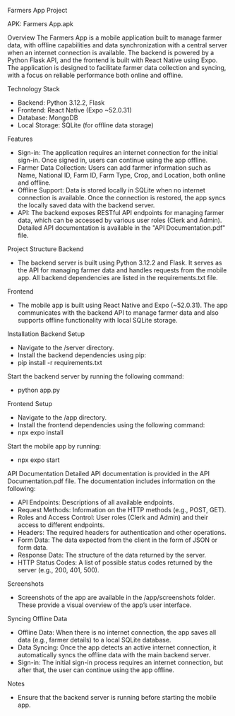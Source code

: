 Farmers App Project

APK: Farmers App.apk

Overview
The Farmers App is a mobile application built to manage farmer data, with offline capabilities and data synchronization with a central server when an internet connection is available. The backend is powered by a Python Flask API, and the frontend is built with React Native using Expo. The application is designed to facilitate farmer data collection and syncing, with a focus on reliable performance both online and offline.


Technology Stack
- Backend: Python 3.12.2, Flask
- Frontend: React Native (Expo ~52.0.31)
- Database: MongoDB
- Local Storage: SQLite (for offline data storage)


Features
- Sign-in: The application requires an internet connection for the initial sign-in. Once signed in, users can continue using the app offline.
- Farmer Data Collection: Users can add farmer information such as Name, National ID, Farm ID, Farm Type, Crop, and Location, both online and offline.
- Offline Support: Data is stored locally in SQLite when no internet connection is available. Once the connection is restored, the app syncs the locally saved data with the backend server.
- API: The backend exposes RESTful API endpoints for managing farmer data, which can be accessed by various user roles (Clerk and Admin). Detailed API documentation is available in the "API Documentation.pdf" file.



Project Structure
Backend
- The backend server is built using Python 3.12.2 and Flask. It serves as the API for managing farmer data and handles requests from the mobile app. All backend dependencies are listed in the requirements.txt file.


Frontend
- The mobile app is built using React Native and Expo (~52.0.31). The app communicates with the backend API to manage farmer data and also supports offline functionality with local SQLite storage.

Installation
Backend Setup
- Navigate to the /server directory.
- Install the backend dependencies using pip:
- pip install -r requirements.txt

Start the backend server by running the following command:
- python app.py

Frontend Setup
- Navigate to the /app directory.
- Install the frontend dependencies using the following command:
- npx expo install

Start the mobile app by running:
- npx expo start

API Documentation
Detailed API documentation is provided in the API Documentation.pdf file. The documentation includes information on the following:
- API Endpoints: Descriptions of all available endpoints.
- Request Methods: Information on the HTTP methods (e.g., POST, GET).
- Roles and Access Control: User roles (Clerk and Admin) and their access to different endpoints.
- Headers: The required headers for authentication and other operations.
- Form Data: The data expected from the client in the form of JSON or form data.
- Response Data: The structure of the data returned by the server.
- HTTP Status Codes: A list of possible status codes returned by the server (e.g., 200, 401, 500).

Screenshots
- Screenshots of the app are available in the /app/screenshots folder. These provide a visual overview of the app’s user interface.

Syncing Offline Data
- Offline Data: When there is no internet connection, the app saves all data (e.g., farmer details) to a local SQLite database.
- Data Syncing: Once the app detects an active internet connection, it automatically syncs the offline data with the main backend server.
- Sign-in: The initial sign-in process requires an internet connection, but after that, the user can continue using the app offline.

Notes
- Ensure that the backend server is running before starting the mobile app.